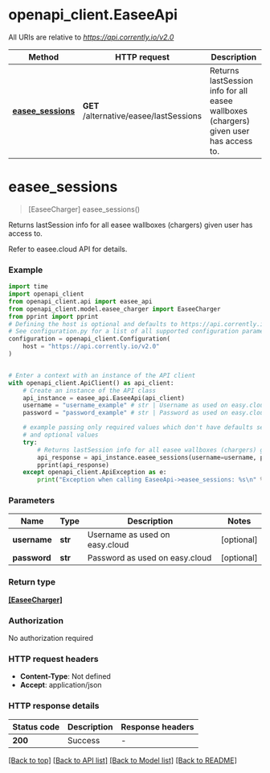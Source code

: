 # openapi_client.EaseeApi

All URIs are relative to *https://api.corrently.io/v2.0*

Method | HTTP request | Description
------------- | ------------- | -------------
[**easee_sessions**](EaseeApi.md#easee_sessions) | **GET** /alternative/easee/lastSessions | Returns lastSession info for all easee wallboxes (chargers) given user has access to.


# **easee_sessions**
> [EaseeCharger] easee_sessions()

Returns lastSession info for all easee wallboxes (chargers) given user has access to.

Refer to easee.cloud API for details. 

### Example

```python
import time
import openapi_client
from openapi_client.api import easee_api
from openapi_client.model.easee_charger import EaseeCharger
from pprint import pprint
# Defining the host is optional and defaults to https://api.corrently.io/v2.0
# See configuration.py for a list of all supported configuration parameters.
configuration = openapi_client.Configuration(
    host = "https://api.corrently.io/v2.0"
)


# Enter a context with an instance of the API client
with openapi_client.ApiClient() as api_client:
    # Create an instance of the API class
    api_instance = easee_api.EaseeApi(api_client)
    username = "username_example" # str | Username as used on easy.cloud (optional)
    password = "password_example" # str | Password as used on easy.cloud (optional)

    # example passing only required values which don't have defaults set
    # and optional values
    try:
        # Returns lastSession info for all easee wallboxes (chargers) given user has access to.
        api_response = api_instance.easee_sessions(username=username, password=password)
        pprint(api_response)
    except openapi_client.ApiException as e:
        print("Exception when calling EaseeApi->easee_sessions: %s\n" % e)
```


### Parameters

Name | Type | Description  | Notes
------------- | ------------- | ------------- | -------------
 **username** | **str**| Username as used on easy.cloud | [optional]
 **password** | **str**| Password as used on easy.cloud | [optional]

### Return type

[**[EaseeCharger]**](EaseeCharger.md)

### Authorization

No authorization required

### HTTP request headers

 - **Content-Type**: Not defined
 - **Accept**: application/json


### HTTP response details
| Status code | Description | Response headers |
|-------------|-------------|------------------|
**200** | Success |  -  |

[[Back to top]](#) [[Back to API list]](../README.md#documentation-for-api-endpoints) [[Back to Model list]](../README.md#documentation-for-models) [[Back to README]](../README.md)

